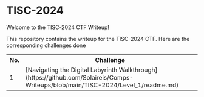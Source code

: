 # TISC-2024
Welcome to the TISC-2024 CTF Writeup! 

This repository contains the writeup  for the TISC-2024 CTF.
Here are the corresponding challenges done 
<table>
    <tr>
      <th> No.</th>
      <th> Challenge </th>
  </tr>
  <tr>
      <td>  1  </td>
      <td>  [Navigating the Digital Labyrinth Walkthrough](https://github.com/Solaireis/Comps-Writeups/blob/main/TISC-2024/Level_1/readme.md)  </td>
  </tr>
</table>
